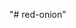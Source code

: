 <!-- ![Red-Hot-Onion-min](https://user-images.githubusercontent.com/75903935/182093292-e0b38e55-7677-483b-89b1-b70c9d079363.png) -->
"# red-onion"
